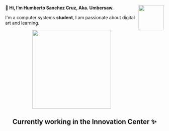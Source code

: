 
 <img align="right" src="https://static.wikia.nocookie.net/undertale/images/2/20/Annoying_Dog.gif/revision/latest?cb=20151211040233&path-prefix=es" alt="" width="80px"      height="80px"> <strong align="center"> 👋 Hi, I’m Humberto Sanchez Cruz, Aka. Umbersaw. </strong>

 <p>
  I'm a computer systems <strong>student</strong>, I am passionate about digital art and learning.
 </p>
<div align="center">
 <span>
 <img align="center" src="https://studio.code.org/v3/assets/vuNo7tyykuCe9jPv2rZeq9YHW91p50BUj5LNgsDJF4U/Boss_BlueBaby.gif" alt="" width="250" >
 </span>
 <h2 align"center"> Currently working in the Innovation Center ✨</h2>
<div>
<!---
HumbertoSaw/HumbertoSaw is a ✨ special ✨ repository because its `README.md` (this file) appears on your GitHub profile.
You can click the Preview link to take a look at your changes.
--->
